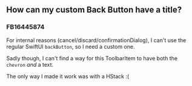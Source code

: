 ## How can my custom Back Button have a title? 

### FB16445874

For internal reasons (cancel/discard/confirmationDialog), I can't use the regular SwiftUI
`backButton`, so I need a custom one.  

Sadly though, I can't find a way for this ToolbarItem to have both the `chevron` _and_ a text.

The only way I made it work was with a HStack :( 
